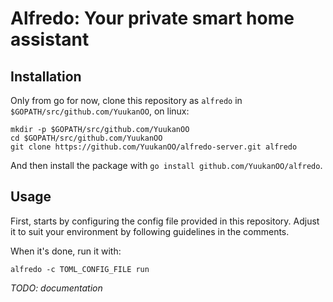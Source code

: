 # Alfredo: Your private smart home assistant

## Installation

Only from go for now, clone this repository as `alfredo` in `$GOPATH/src/github.com/YuukanOO`, on linux:

```
mkdir -p $GOPATH/src/github.com/YuukanOO
cd $GOPATH/src/github.com/YuukanOO
git clone https://github.com/YuukanOO/alfredo-server.git alfredo
```

And then install the package with `go install github.com/YuukanOO/alfredo`.

## Usage

First, starts by configuring the config file provided in this repository. Adjust it to suit your environment by following guidelines in the comments.

When it's done, run it with:

```
alfredo -c TOML_CONFIG_FILE run
```

*TODO: documentation*